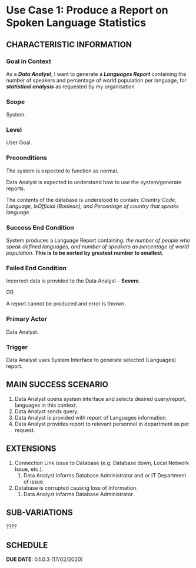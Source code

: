 # Use Case 1: Produce a Report on Spoken Language Statistics

## CHARACTERISTIC INFORMATION

### Goal in Context

As a ***Data Analyst***, I want to generate a ***Languages Report*** containing the number of speakers and percentage of world population per language, for ***statistical analysis*** as requested by my organisation

### Scope

System.

### Level

User Goal.

### Preconditions

The system is expected to function as normal.

Data Analyst is expected to understand how to use the system/generate reports.

The contents of the database is understood to contain: *Country Code, Language, IsOfficial (Boolean), and Percentage of country that speaks language.*
### Success End Condition

System produces a Language Report containing: *the number of people who speak defined languages, and number of speakers as percentage of world population.* **This is to be sorted by greatest number to smallest**. 

### Failed End Condition

Incorrect data is provided to the Data Analyst - **Severe**.

OR

A report cannot be produced and error is thrown.

### Primary Actor

Data Analyst.

### Trigger

Data Analyst uses System Interface to generate selected (Languages) report.

## MAIN SUCCESS SCENARIO

1. Data Analyst opens system interface and selects desired query/report, languages in this context.
2. Data Analyst sends query.
3. Data Analyst is provided with report of Languages information.
4. Data Analyst provides report to relevant personnel in department as per request. 

## EXTENSIONS

1. Connection Link issue to Database (e.g. Database down, Local Network Issue, etc.).
   1. Data Analyst informs Database Administrator and or IT Department of issue.
2. Database is corrupted causing loss of information.
    1. Data Analyst informs Database Administrator.

## SUB-VARIATIONS

????

## SCHEDULE

**DUE DATE**: 0.1.0.3 (17/02/2020)